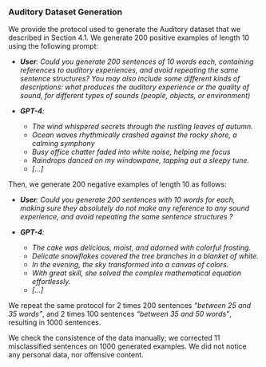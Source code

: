 ### Auditory Dataset Generation

We provide the protocol used to generate the Auditory dataset that we described in Section 4.1. We generate 200 positive examples of length 10 using
the following prompt:


* ***User**:  Could you generate 200 sentences of 10 words each, containing references to auditory experiences, and avoid repeating the same sentence structures? 
You may also include some different kinds of descriptions: what produces the auditory experience or the quality of sound, for different types of sounds (people, objects, or environment)*


* ***GPT-4**:*
  * *The wind whispered secrets through the rustling leaves of autumn.*
  * *Ocean waves rhythmically crashed against the rocky shore, a calming symphony*
  * *Busy office chatter faded into white noise, helping me focus*
  * *Raindrops danced on my windowpane, tapping out a sleepy tune.*
  * *[...]*
  

Then, we generate 200 negative examples of
length 10 as follows:

* ***User**:  Could you generate 200 sentences with 10 words for each, making sure they absolutely do not make any reference to any sound experience, and avoid repeating the same sentence structures ?*


* ***GPT-4**:*
  * *The cake was delicious, moist, and adorned with colorful frosting.*
  * *Delicate snowflakes covered the tree branches in a blanket of white.*
  * *In the evening, the sky transformed into a canvas of colors.*
  * *With great skill, she solved the complex mathematical equation effortlessly.*
  * *[...]*
  

We repeat the same protocol for 2 times 200 sentences *“between 25 and 35 words”*, and 2 times 100 sentences *“between 35 and 50 words”*, resulting in 1000 sentences.

We check the consistence of the data manually; we corrected 11 misclassified sentences on 1000 generated examples. We did not notice any personal data, nor offensive content. 
